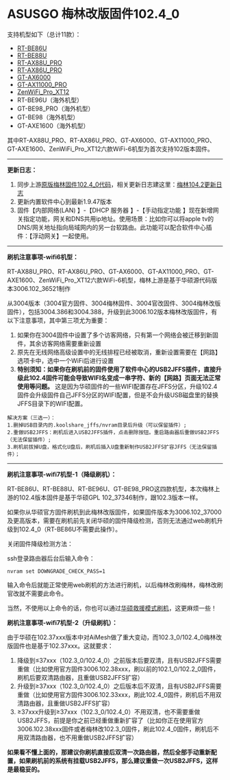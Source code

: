 # ASUSGO 梅林改版固件102.4_0

支持机型如下（总计11款）：

- [RT-BE86U](https://www.asusgo.com/firmware/download?devicename=rt-be86u&firmware=merlin)
- [RT-BE88U](https://www.asusgo.com/firmware/download?devicename=rt-be88u&firmware=merlin)
- [RT-AX88U_PRO](https://www.asusgo.com/firmware/download?devicename=rt-ax88u_pro&firmware=merlin)
- [RT-AX86U_PRO](https://www.asusgo.com/firmware/download?devicename=rt-ax86u_pro&firmware=merlin)
- [GT-AX6000](https://www.asusgo.com/firmware/download?devicename=gt-ax6000&firmware=merlin)
- [GT-AX11000_PRO](https://www.asusgo.com/firmware/download?devicename=gt-ax11000_pro&firmware=merlin)
- [ZenWiFi_Pro_XT12](https://www.asusgo.com/firmware/download?devicename=zenwifi-pro-xt12&firmware=merlin)
- RT-BE96U（海外机型）
- GT-BE98_PRO（海外机型）
- GT-BE98（海外机型）
- GT-AXE1600（海外机型）


其中RT-AX88U_PRO、RT-AX86U_PRO、GT-AX6000、GT-AX11000_PRO、GT-AXE1600、ZenWiFi_Pro_XT12六款WiFi-6机型为首次支持102版本固件。
 
------

**更新日志：**

1. 同步上游[原版梅林固件102.4_0代码](https://github.com/RMerl/asuswrt-merlin.ng)，相关更新日志建这里：[梅林104.2更新日志](https://github.com/RMerl/asuswrt-merlin.ng/blob/835d092ab03b79e61ac5b7101d215e75412a3dbb/Changelog-3006.txt#L4-L66)
2. 更新内置软件中心到最新1.9.47版本
3. 固件【内部网络(LAN) 】-【DHCP 服务器 】-【手动指定功能 】现在新增网关指定功能，网关和DNS共用ip地址。使用场景：比如你可以将apple tv的DNS/网关地址指向局域网内的另一台软路由。此功能可以配合软件中心插件：【浮动网关】一起使用。

------

**刷机注意事项-wifi6机型：**

RT-AX88U_PRO、RT-AX86U_PRO、GT-AX6000、GT-AX11000_PRO、GT-AXE1600、ZenWiFi_Pro_XT12六款WiFi-6机型，梅林上游是基于华硕源代码版本3006.102_36521制作

从3004版本（3004官方固件、3004梅林固件、3004官改固件、3004梅林改版固件），包括3004.386和3004.388，升级到此3006.102版本梅林改版固件，有以下注意事项，其中第三项尤为重要：

1. 如果你在3004固件中设置了多个访客网络，只有第一个网络会被迁移到新固件，其余访客网络需要重新设置
2. 原先在无线网络高级设置中的无线排程已经被取消，重新设置需要在【网路】选项卡中，选中一个WiFi后进行设置
3. **特别须知：如果你在刷机前的固件使用了软件中心的USB2JFFS插件，直接升级此102.4固件可能会导致WIFI名变成一串字符、新的【网路】页面无法正常使用等问题。** 这是因为华硕固件的一些WIFI配置存在JFFS分区，升级102.4固件会升级固件自己JFFS分区的WIFI配置，但是不会升级USB磁盘里的替换JFFS目录下的WIFI配置。
```
解决方案（三选一）：
1.删掉USB目录内的.koolshare_jffs/nvram目录后升级（可以保留插件）; 
2.重做USB2JFFS：刷机后进入USB2JFFS插件，点击删除按钮。重启路由器后重做USB2JFFS（无法保留插件）; 
3.刷机前拔掉U盘，格式化U盘后，刷机后插入U盘重新制作USB2JFFS扩容JFFS（无法保留插件）；
```
------

**刷机注意事项-wifi7机型-1（降级刷机）：**

RT-BE86U、RT-BE88U、RT-BE96U、GT-BE98_PRO这四款机型，本次梅林上游的102.4版本固件是基于华硕GPL 102_37346制作，跟102.3版本一样。

如果你从华硕官方固件刷机到此梅林改版固件，如果固件版本为3006.102_37000及更高版本，需要在刷机前先关闭华硕的固件降级检测，否则无法通过web刷机升级到102.4_0（RT-BE86U不需要此操作）。

关闭固件降级检测方法：

ssh登录路由器后台后输入命令：

```
nvram set DOWNGRADE_CHECK_PASS=1
```

输入命令后就能正常使用web刷机的方法进行刷机，以后梅林改刷梅林，梅林改刷官改就不需要此命令。

当然，不使用以上命令的话，你也可以通过[华硕救援模式刷机](https://www.asus.com.cn/support/faq/1000814/)，这更麻烦一些！

**刷机注意事项-wifi7机型-2（升级刷机）：**

由于华硕在102.37xxx版本中对AiMesh做了重大变动，而102.3_0/102.4_0梅林改版固件也是基于102.37xxx。这就要求：

1. 降级到≤37xxx（102.3_0/102.4_0）之前版本后要双清，且有USB2JFFS需要重做（比如使用官方固件3006.102.38xxx，刷以前的102.1_0/102.2_0固件，刷机后要双清路由器，且重做USB2JFFS扩容）
2. 升级到≥37xxx（102.3_0/102.4_0）之后版本后不双清，且有USB2JFFS需要重做（比如使用官方固件3006.102.33xxx，刷此102.4_0固件，刷机后不用双清路由器，且重做USB2JFFS扩容）
3. ≥37xxx升级到≥37xxx（102.3_0/102.4_0）不用双清，也不需要重做USB2JFFS，前提是你之前已经重做重新扩容了（比如你正在使用官方3006.102.38xxx固件或者梅林改102.3_0固件，刷此102.4_0固件，刷机后不用双清路由器，也不用重做USB2JFFS扩容）

**如果看不懂上面的，那建议你刷机直接后双清一次路由器，然后全部手动重新配置，如果刷机前的系统有挂载USB2JFFS，那么建议重做一次USB2JFFS，这样是最稳妥的。**
